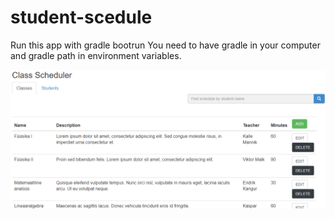 ﻿# student-scedule
Run this app with gradle bootrun
You need to have gradle in your computer and gradle path in environment variables.

![alt text](https://github.com/andreasplado/static_files/raw/master/student_schedule.png)
